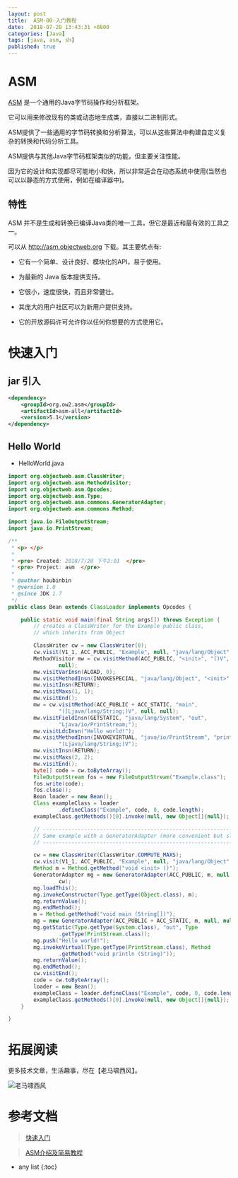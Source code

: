 ```yaml
---
layout: post
title:  ASM-00-入门教程
date:  2018-07-20 13:43:31 +0800
categories: [Java]
tags: [java, asm, sh]
published: true
---
```


# ASM

[ASM](https://asm.ow2.io/) 是一个通用的Java字节码操作和分析框架。

它可以用来修改现有的类或动态地生成类，直接以二进制形式。

ASM提供了一些通用的字节码转换和分析算法，可以从这些算法中构建自定义复杂的转换和代码分析工具。

ASM提供与其他Java字节码框架类似的功能，但主要关注性能。

因为它的设计和实现都尽可能地小和快，所以非常适合在动态系统中使用(当然也可以以静态的方式使用，例如在编译器中)。


## 特性

ASM 并不是生成和转换已编译Java类的唯一工具，但它是最近和最有效的工具之一。

可以从 http://asm.objectweb.org 下载。其主要优点有:

- 它有一个简单、设计良好、模块化的API，易于使用。

- 为最新的 Java 版本提供支持。

- 它很小，速度很快，而且非常健壮。

- 其庞大的用户社区可以为新用户提供支持。

- 它的开放源码许可允许你以任何你想要的方式使用它。

# 快速入门

## jar 引入

```xml
<dependency>
	<groupId>org.ow2.asm</groupId>
	<artifactId>asm-all</artifactId>
	<version>5.1</version>
</dependency>
```


## Hello World

- HelloWorld.java

```java
import org.objectweb.asm.ClassWriter;
import org.objectweb.asm.MethodVisitor;
import org.objectweb.asm.Opcodes;
import org.objectweb.asm.Type;
import org.objectweb.asm.commons.GeneratorAdapter;
import org.objectweb.asm.commons.Method;

import java.io.FileOutputStream;
import java.io.PrintStream;

/**
 * <p> </p>
 *
 * <pre> Created: 2018/7/20 下午2:01  </pre>
 * <pre> Project: asm  </pre>
 *
 * @author houbinbin
 * @version 1.0
 * @since JDK 1.7
 */
public class Bean extends ClassLoader implements Opcodes {

    public static void main(final String args[]) throws Exception {
        // creates a ClassWriter for the Example public class,
        // which inherits from Object

        ClassWriter cw = new ClassWriter(0);
        cw.visit(V1_1, ACC_PUBLIC, "Example", null, "java/lang/Object", null);
        MethodVisitor mw = cw.visitMethod(ACC_PUBLIC, "<init>", "()V", null,
                null);
        mw.visitVarInsn(ALOAD, 0);
        mw.visitMethodInsn(INVOKESPECIAL, "java/lang/Object", "<init>", "()V");
        mw.visitInsn(RETURN);
        mw.visitMaxs(1, 1);
        mw.visitEnd();
        mw = cw.visitMethod(ACC_PUBLIC + ACC_STATIC, "main",
                "([Ljava/lang/String;)V", null, null);
        mw.visitFieldInsn(GETSTATIC, "java/lang/System", "out",
                "Ljava/io/PrintStream;");
        mw.visitLdcInsn("Hello world!");
        mw.visitMethodInsn(INVOKEVIRTUAL, "java/io/PrintStream", "println",
                "(Ljava/lang/String;)V");
        mw.visitInsn(RETURN);
        mw.visitMaxs(2, 2);
        mw.visitEnd();
        byte[] code = cw.toByteArray();
        FileOutputStream fos = new FileOutputStream("Example.class");
        fos.write(code);
        fos.close();
        Bean loader = new Bean();
        Class exampleClass = loader
                .defineClass("Example", code, 0, code.length);
        exampleClass.getMethods()[0].invoke(null, new Object[]{null});

        // ------------------------------------------------------------------------
        // Same example with a GeneratorAdapter (more convenient but slower)
        // ------------------------------------------------------------------------

        cw = new ClassWriter(ClassWriter.COMPUTE_MAXS);
        cw.visit(V1_1, ACC_PUBLIC, "Example", null, "java/lang/Object", null);
        Method m = Method.getMethod("void <init> ()");
        GeneratorAdapter mg = new GeneratorAdapter(ACC_PUBLIC, m, null, null,
                cw);
        mg.loadThis();
        mg.invokeConstructor(Type.getType(Object.class), m);
        mg.returnValue();
        mg.endMethod();
        m = Method.getMethod("void main (String[])");
        mg = new GeneratorAdapter(ACC_PUBLIC + ACC_STATIC, m, null, null, cw);
        mg.getStatic(Type.getType(System.class), "out", Type
                .getType(PrintStream.class));
        mg.push("Hello world!");
        mg.invokeVirtual(Type.getType(PrintStream.class), Method
                .getMethod("void println (String)"));
        mg.returnValue();
        mg.endMethod();
        cw.visitEnd();
        code = cw.toByteArray();
        loader = new Bean();
        exampleClass = loader.defineClass("Example", code, 0, code.length);
        exampleClass.getMethods()[0].invoke(null, new Object[]{null});
    }

}
```

# 拓展阅读

更多技术文章，生活趣事，尽在【老马啸西风】。

![老马啸西风](https://user-images.githubusercontent.com/18375710/71305502-3d9d0a00-2410-11ea-8cb1-da60a584785b.jpg)

# 参考文档

> [快速入门](https://blog.csdn.net/mn960mn/article/details/51418236)

> [ASM介绍及简易教程](https://blog.csdn.net/wodeyuer125/article/details/44618679)

* any list
{:toc}